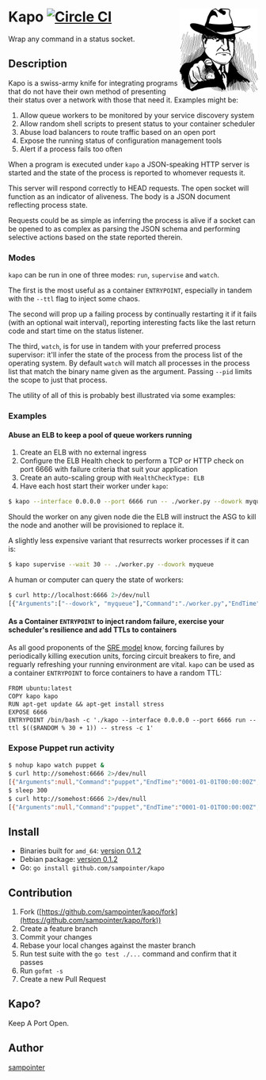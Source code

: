 # Kapo [![Circle CI](https://circleci.com/gh/sampointer/kapo.svg?style=svg)](https://circleci.com/gh/sampointer/kapo) <img align="right" src="/assets/ganster-small.png" alt="ganster-small" />
Wrap any command in a status socket.


## Description
Kapo is a swiss-army knife for integrating programs that do not have their own method of presenting their status over a network with those that need it.
Examples might be:

1. Allow queue workers to be monitored by your service discovery system
1. Allow random shell scripts to present status to your container scheduler
1. Abuse load balancers to route traffic based on an open port
1. Expose the running status of configuration management tools
1. Alert if a process fails too often

When a program is executed under `kapo` a JSON-speaking HTTP server is started and the state of the process is reported to whomever requests it.

This server will respond correctly to HEAD requests. The open socket will function as an indicator of aliveness. The body is a JSON document reflecting
process state.

Requests could be as simple as inferring the process is alive if a socket can be opened to as complex as parsing the JSON schema and performing
selective actions based on the state reported therein.

### Modes

`kapo` can be run in one of three modes: `run`, `supervise` and `watch`.

The first is the most useful as a container `ENTRYPOINT`, especially in tandem with the `--ttl` flag to inject some chaos.

The second will prop up a
failing process by continually restarting it if it fails (with an optional wait interval), reporting interesting facts like the last return code
and start time on the status listener.

The third, `watch`, is for use in tandem with your preferred process supervisor: it'll infer the state of the
process from the process list of the operating system. By default `watch` will match all processes in the process list that match the binary name
given as the argument. Passing `--pid` limits the scope to just that process.

The utility of all of this is probably best illustrated via some examples:

### Examples
#### Abuse an ELB to keep a pool of queue workers running
1. Create an ELB with no external ingress
1. Configure the ELB Health check to perform a TCP or HTTP check on port 6666 with failure criteria that suit your application
1. Create an auto-scaling group with `HealthCheckType: ELB`
1. Have each host start their worker under `kapo`:

```bash
$ kapo --interface 0.0.0.0 --port 6666 run -- ./worker.py --dowork myqueue
```

Should the worker on any given node die the ELB will instruct the ASG to kill the node and another will be provisioned to replace it.

A slightly less expensive variant that resurrects worker processes if it can is:

```bash
$ kapo supervise --wait 30 -- ./worker.py --dowork myqueue
```

A human or computer can query the state of workers:

```bash
$ curl http://localhost:6666 2>/dev/null
[{"Arguments":["--dowork", "myqueue"],"Command":"./worker.py","EndTime":"0001-01-01T00:00:00Z","ExitCode":0,"Mode":"supervise","StartTime":"0001-01-01T00:00:00Z","Status":"running","TTL":0,"Wait":0}]
```

#### As a Container `ENTRYPOINT` to inject random failure, exercise your scheduler's resilience and add TTLs to containers
As all good proponents of the [SRE model](https://landing.google.com/sre/book.html) know, forcing failures by periodically killing execution units,
forcing circuit breakers to fire, and reguarly refreshing your running environment are vital. `kapo` can be used as a container `ENTRYPOINT` to
force containers to have a random TTL:

```
FROM ubuntu:latest
COPY kapo kapo
RUN apt-get update && apt-get install stress
EXPOSE 6666
ENTRYPOINT /bin/bash -c './kapo --interface 0.0.0.0 --port 6666 run --ttl $(($RANDOM % 30 + 1)) -- stress -c 1'
```

### Expose Puppet run activity
```bash
$ nohup kapo watch puppet &
$ curl http://somehost:6666 2>/dev/null
[{"Arguments":null,"Command":"puppet","EndTime":"0001-01-01T00:00:00Z","ExitCode":0,"Mode":"watch","StartTime":"0001-01-01T00:00:00Z","Status":"stopped","TTL":0,"Wait":5000000000}]
$ sleep 300
$ curl http://somehost:6666 2>/dev/null
[{"Arguments":null,"Command":"puppet","EndTime":"0001-01-01T00:00:00Z","ExitCode":0,"Mode":"watch","StartTime":"2017-03-02T18:20:28.762060588Z","Status":"running","TTL":0,"Wait":5000000000}]
```

## Install

* Binaries built for `amd_64`: [version 0.1.2][1]
* Debian package: [version 0.1.2][2]
* Go: `go install github.com/sampointer/kapo`

## Contribution

1. Fork ([https://github.com/sampointer/kapo/fork](https://github.com/sampointer/kapo/fork))
1. Create a feature branch
1. Commit your changes
1. Rebase your local changes against the master branch
1. Run test suite with the `go test ./...` command and confirm that it passes
1. Run `gofmt -s`
1. Create a new Pull Request

## Kapo?
Keep A Port Open.

## Author

[sampointer](https://github.com/sampointer)

[1]: https://39-83670015-gh.circle-artifacts.com/0/tmp/circle-artifacts.O63Zk2s/kapo
[2]: https://39-83670015-gh.circle-artifacts.com/0/tmp/circle-artifacts.O63Zk2s/kapo_0.1.1-39_amd64.deb
